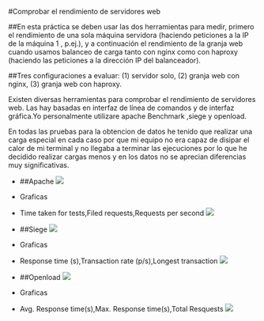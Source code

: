#Comprobar el rendimiento de servidores web

##En esta práctica se deben usar las dos herramientas para medir, primero el rendimiento de una sola máquina servidora (haciendo peticiones a la IP de la máquina 1 , p.ej.), y a continuación el rendimiento de la granja web cuando usamos balanceo de carga tanto con nginx como con haproxy (haciendo las peticiones a la dirección IP del balanceador). 

##Tres configuraciones a evaluar: (1) servidor solo, (2) granja web con nginx, (3) granja web con haproxy.

Existen diversas herramientas para comprobar el rendimiento de servidores web. Las hay basadas en interfaz de línea de comandos y de interfaz gráfica.Yo personalmente utilizare apache Benchmark ,siege y openload.

En todas las pruebas para la obtencion de datos he tenido que realizar una carga especial en cada caso por que mi equipo no era capaz de disipar el calor de mi terminal y no llegaba a terminar las ejecuciones por lo que he decidido realizar cargas menos y en los datos no se aprecian diferencias muy significativas.

- ##Apache
![](http://i.imgur.com/6IsC9dn.png)

- Graficas
- Time taken for tests,Filed requests,Requests per second
![](http://i.imgur.com/qRLfLAa.png)

- ##Siege
![](http://i.imgur.com/vYzOkls.png)

- Graficas
- Response time (s),Transaction rate (p/s),Longest transaction
![](http://i.imgur.com/jwbH2vz.png)

- ##Openload
![](http://i.imgur.com/vTfgVlg.png)

- Graficas
- Avg. Response time(s),Max. Response time(s),Total Resquests
![](http://i.imgur.com/z6g3QKg.png)
